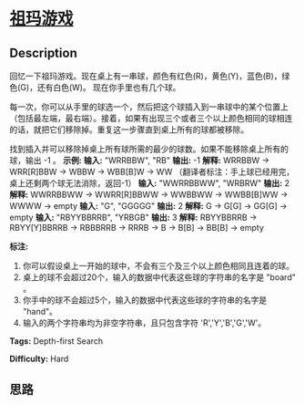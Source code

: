 # [祖玛游戏][title]

## Description

回忆一下祖玛游戏。现在桌上有一串球，颜色有红色(R)，黄色(Y)，蓝色(B)，绿色(G)，还有白色(W)。 现在你手里也有几个球。

每一次，你可以从手里的球选一个，然后把这个球插入到一串球中的某个位置上（包括最左端，最右端）。接着，如果有出现三个或者三个以上颜色相同的球相连的话，就把它们移除掉。重复这一步骤直到桌上所有的球都被移除。

找到插入并可以移除掉桌上所有球所需的最少的球数。如果不能移除桌上所有的球，输出 -1 。
            **示例:**    **输入:** "WRRBBW", "RB"     **输出:** -1     **解释:** WRRBBW -> WRR[R]BBW -> WBBW -> WBB[B]W -> WW （翻译者标注：手上球已经用完，桌上还剩两个球无法消除，返回-1）        **输入:** "WWRRBBWW", "WRBRW"     **输出:** 2     **解释:** WWRRBBWW -> WWRR[R]BBWW -> WWBBWW -> WWBB[B]WW -> WWWW -> empty        **输入:** "G", "GGGGG"     **输出:** 2     **解释:** G -> G[G] -> GG[G] -> empty         **输入:** "RBYYBBRRB", "YRBGB"     **输出:** 3     **解释:** RBYYBBRRB -> RBYY[Y]BBRRB -> RBBBRRB -> RRRB -> B -> B[B] -> BB[B] -> empty     

**标注:**

  1. 你可以假设桌上一开始的球中，不会有三个及三个以上颜色相同且连着的球。
  2. 桌上的球不会超过20个，输入的数据中代表这些球的字符串的名字是 "board" 。
  3. 你手中的球不会超过5个，输入的数据中代表这些球的字符串的名字是 "hand"。
  4. 输入的两个字符串均为非空字符串，且只包含字符 'R','Y','B','G','W'。


**Tags:** Depth-first Search

**Difficulty:** Hard

## 思路

[title]: https://leetcode-cn.com/problems/zuma-game
